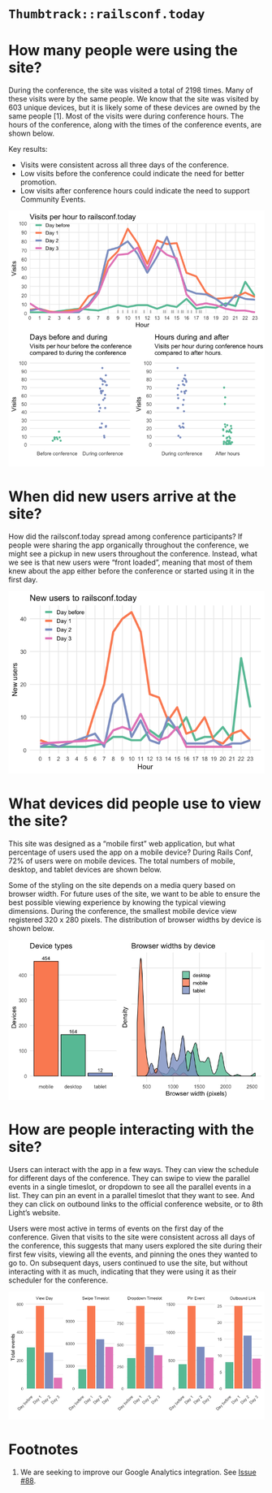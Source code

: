 `Thumbtrack::railsconf.today`
================

# How many people were using the site?

During the conference, the site was visited a total of 2198 times. Many
of these visits were by the same people. We know that the site was
visited by 603 unique devices, but it is likely some of these devices
are owned by the same people \[1\]. Most of the visits were during
conference hours. The hours of the conference, along with the times of
the conference events, are shown below.

Key results:

  - Visits were consistent across all three days of the conference.
  - Low visits before the conference could indicate the need for better
    promotion.
  - Low visits after conference hours could indicate the need to support
    Community Events.

![](report_files/figure-gfm/sessions-1.png)<!-- -->

# When did new users arrive at the site?

How did the railsconf.today spread among conference participants? If
people were sharing the app organically throughout the conference, we
might see a pickup in new users throughout the conference. Instead, what
we see is that new users were “front loaded”, meaning that most of them
knew about the app either before the conference or started using it in
the first day.

![](report_files/figure-gfm/new-users-1.png)<!-- -->

# What devices did people use to view the site?

This site was designed as a “mobile first” web application, but what
percentage of users used the app on a mobile device? During Rails Conf,
72% of users were on mobile devices. The total numbers of mobile,
desktop, and tablet devices are shown below.

Some of the styling on the site depends on a media query based on
browser width. For future uses of the site, we want to be able to ensure
the best possible viewing experience by knowing the typical viewing
dimensions. During the conference, the smallest mobile device view
registered 320 x 280 pixels. The distribution of browser widths by
device is shown below.

![](report_files/figure-gfm/devices-1.png)<!-- -->

# How are people interacting with the site?

Users can interact with the app in a few ways. They can view the
schedule for different days of the conference. They can swipe to view
the parallel events in a single timeslot, or dropdown to see all the
parallel events in a list. They can pin an event in a parallel timeslot
that they want to see. And they can click on outbound links to the
official conference website, or to 8th Light’s website.

Users were most active in terms of events on the first day of the
conference. Given that visits to the site were consistent across all
days of the conference, this suggests that many users explored the site
during their first few visits, viewing all the events, and pinning the
ones they wanted to go to. On subsequent days, users continued to use
the site, but without interacting with it as much, indicating that they
were using it as their scheduler for the conference.

![](report_files/figure-gfm/events-1.png)<!-- -->

# Footnotes

1.  We are seeking to improve our Google Analytics integration. See
    [Issue \#88](https://github.com/8thlight/thumbtrack/issues/88).
